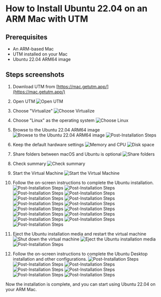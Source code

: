 # How to Install Ubuntu 22.04 on an ARM Mac with UTM

## Prerequisites

- An ARM-based Mac
- UTM installed on your Mac
- Ubuntu 22.04 ARM64 image

## Steps screenshots

1. Download UTM from [https://mac.getutm.app/](https://mac.getutm.app/)
2. Open UTM
   ![Open UTM](./images/step1.png)

3. Choose "Virtualize"
   ![Choose Virtualize](./images/step2.png)

4. Choose "Linux" as the operating system
   ![Choose Linux](./images/step3.png)

5. Browse to the Ubuntu 22.04 ARM64 image
   ![Browse to the Ubuntu 22.04 ARM64 image](./images/step4.png)
   ![Post-Installation Steps](./images/step5.png)

6. Keep the default hardware settings
   ![Memory and CPU](./images/step6.png)
   ![Disk space](./images/step7.png)

7. Share folders between macOS and Ubuntu is optional
   ![Share folders](./images/step8.png)

8. Check summary
   ![Check summary](./images/step9.png)

9. Start the Virtual Machine
   ![Start the Virtual Machine](./images/step10.png)

10. Follow the on-screen instructions to complete the Ubuntu installation.
    ![Post-Installation Steps](./images/step11.png)
    ![Post-Installation Steps](./images/step12.png)
    ![Post-Installation Steps](./images/step13.png)
    ![Post-Installation Steps](./images/step14.png)
    ![Post-Installation Steps](./images/step15.png)
    ![Post-Installation Steps](./images/step16.png)
    ![Post-Installation Steps](./images/step17.png)
    ![Post-Installation Steps](./images/step18.png)
    ![Post-Installation Steps](./images/step19.png)
    ![Post-Installation Steps](./images/step20.png)
    ![Post-Installation Steps](./images/step21.png)
    ![Post-Installation Steps](./images/step22.png)
    ![Post-Installation Steps](./images/step23.png)
    ![Post-Installation Steps](./images/step24.png)
    ![Post-Installation Steps](./images/step25.png)

11. Eject the Ubuntu installation media and restart the virtual machine
    ![Shut down the virtual machine](./images/step26.png)
    ![Eject the Ubuntu installation media](./images/step27.png)
    ![Post-Installation Steps](./images/step28.png)

12. Follow the on-screen instructions to complete the Ubuntu Desktop installation and other configurations.
    ![Post-Installation Steps](./images/step29.png)
    ![Post-Installation Steps](./images/step30.png)
    ![Post-Installation Steps](./images/step31.png)
    ![Post-Installation Steps](./images/step32.png)
    ![Post-Installation Steps](./images/step33.png)
    ![Post-Installation Steps](./images/step34.png)
    ![Post-Installation Steps](./images/step35.png)

Now the installation is complete, and you can start using Ubuntu 22.04 on your ARM Mac.
